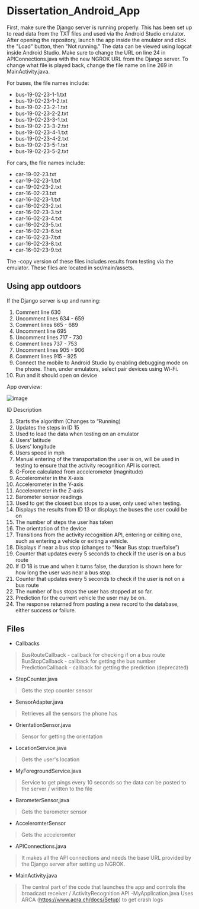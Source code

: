 # Dissertation_Android_App
First, make sure the Django server is running properly. 
This has been set up to read data from the TXT files and used via the Android Studio emulator. After opening the repository, launch the app inside the emulator and click the "Load" button, then "Not running." The data can be viewed using logcat inside Android Studio. Make sure to change the URL on line 24 in APIConnections.java with the new NGROK URL from the Django server. 
To change what file is played back, change the file name on line 269 in MainActivity.java. 

For buses, the file names include:
- bus-19-02-23-1-1.txt
- bus-19-02-23-1-2.txt
- bus-19-02-23-2-1.txt
- bus-19-02-23-2-2.txt
- bus-19-02-23-3-1.txt
- bus-19-02-23-3-2.txt
- bus-19-02-23-4-1.txt
- bus-19-02-23-4-2.txt
- bus-19-02-23-5-1.txt
- bus-19-02-23-5-2.txt

For cars, the file names include:
- car-19-02-23.txt
- car-19-02-23-1.txt
- car-19-02-23-2.txt
- car-16-02-23.txt
- car-16-02-23-1.txt
- car-16-02-23-2.txt
- car-16-02-23-3.txt
- car-16-02-23-4.txt
- car-16-02-23-5.txt
- car-16-02-23-6.txt
- car-16-02-23-7.txt
- car-16-02-23-8.txt
- car-16-02-23-9.txt

The -copy version of these files includes results from testing via the emulator. These files are located in scr/main/assets. 

## Using app outdoors
If the Django server is up and running:
1. Comment line 630
2. Uncomment lines 634 - 659
3. Comment lines 665 - 689
4. Uncomment line 695
5. Uncomment lines 717 - 730
6. Comment lines 737 - 753
7. Uncomment lines 905 - 906
8. Comment lines 915 - 925
9. Connect the mobile to Android Studio by enabling debugging mode on the phone. Then, under emulators, select pair devices using Wi-Fi.
10. Run and it should open on device

App overview:

![image](https://github.com/user-attachments/assets/d9eebed4-20aa-4de1-952a-363924aec3bc)

ID	Description
1.	Starts the algorithm (Changes to “Running)
2.	Updates the steps in ID 15
3.	Used to load the data when testing on an emulator
4.	Users’ latitude
5.	Users’ longitude 
6.	Users speed in mph
7.	Manual entering of the transportation the user is on, will be used in testing to ensure that the activity recognition API is correct. 
8.	G-Force calculated from accelerometer (magnitude)
9.	Accelerometer in the X-axis
10.	Accelerometer in the Y-axis
11.	Accelerometer in the Z-axis
12.	Barometer sensor readings 
13.	Used to get the closest bus stops to a user, only used when testing.
14.	Displays the results from ID 13 or displays the buses the user could be on
15.	The number of steps the user has taken
16.	The orientation of the device
17.	Transitions from the activity recognition API, entering or exiting one, such as entering a vehicle or exiting a vehicle. 
18.	Displays if near a bus stop (changes to “Near Bus stop: true/false”)
19.	Counter that updates every 5 seconds to check if the user is on a bus route
20.	If ID 18 is true and when it turns false, the duration is shown here for how long the user was near a bus stop. 
21.	Counter that updates every 5 seconds to check if the user is not on a bus route
22.	The number of bus stops the user has stopped at so far. 
23.	Prediction for the current vehicle the user may be on. 
24.	The response returned from posting a new record to the database, either success or failure. 
 

## Files
- Callbacks
> BusRouteCallback - callback for checking if on a bus route
> BusStopCallback - callback for getting the bus number
> PredictionCallback - callback for getting the prediction (deprecated)
- StepCounter.java
> Gets the step counter sensor
- SensorAdapter.java
> Retrieves all the sensors the phone has
- OrientationSensor.java
> Sensor for getting the orientation
- LocationService.java
> Gets the user's location
- MyForegroundService.java
> Service to get pings every 10 seconds so the data can be posted to the server / written to the file
- BarometerSensor,java
> Gets the barometer sensor
- AcceleromterSensor
> Gets the acceleromter
- APIConnections.java
> It makes all the API connections and needs the base URL provided by the Django server after setting up NGROK.
- MainActivity.java
> The central part of the code that launches the app and controls the broadcast receiver / ActivityRecognition API
-MyApplication.java
> Uses ARCA (https://www.acra.ch/docs/Setup) to get crash logs
